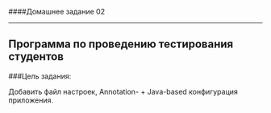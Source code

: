 ####Домашнее задание 02
***
Программа по проведению тестирования студентов
---
###Цель задания: 

Добавить файл настроек, Annotation- + Java-based конфигурация приложения. 
